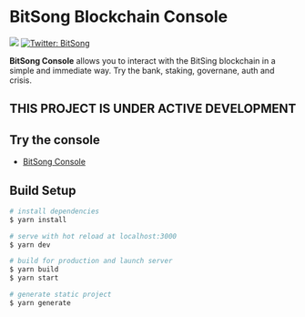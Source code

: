 # BitSong Blockchain Console

<p>
<img src="https://img.shields.io/badge/version-0.4.1-blue.svg" />
<a href="https://twitter.com/bitsongofficial">
<img alt="Twitter: BitSong" src="https://img.shields.io/twitter/follow/bitsongofficial.svg?style=social"  target="_blank" />
</a>
</p>

**BitSong Console** allows you to interact with the BitSing blockchain in a simple and immediate way. Try the bank, staking, governane, auth and crisis.

## THIS PROJECT IS UNDER ACTIVE DEVELOPMENT

## Try the console

- [BitSong Console](https://console.bitsong.network)

## Build Setup

```bash
# install dependencies
$ yarn install

# serve with hot reload at localhost:3000
$ yarn dev

# build for production and launch server
$ yarn build
$ yarn start

# generate static project
$ yarn generate
```
